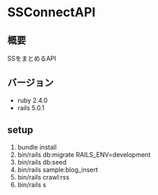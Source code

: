 # SSConnectAPI

## 概要
SSをまとめるAPI

## バージョン
* ruby  2.4.0
* rails 5.0.1

## setup
1. bundle install
2. bin/rails db:migrate RAILS_ENV=development
3. bin/rails db:seed
4. bin/rails sample:blog_insert
5. bin/rails crawl:rss
6. bin/rails s
